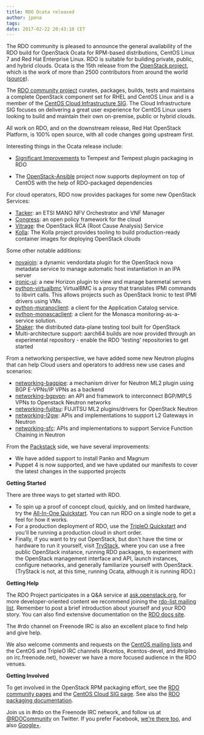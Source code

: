 ```yaml
---
title: RDO Ocata released
author: jpena
tags: 
date: 2017-02-22 20:43:18 CET
---
```




The RDO community is pleased to announce the general availability of the RDO build for OpenStack Ocata for RPM-based distributions, CentOS Linux 7 and Red Hat Enterprise Linux.
RDO is suitable for building private, public, and hybrid clouds. Ocata is the 15th release from the [OpenStack project](http://openstack.org), which is the work of more than 2500 contributors from around the world ([source](http://stackalytics.com/)).

The [RDO community project](https://www.rdoproject.org/) curates, packages, builds, tests and maintains a complete OpenStack component set for RHEL and CentOS Linux and is a member of the [CentOS Cloud Infrastructure SIG](https://wiki.centos.org/SpecialInterestGroup/Cloud).
The Cloud Infrastructure SIG focuses on delivering a great user experience for CentOS Linux users looking to build and maintain their own on-premise, public or hybrid clouds.

All work on RDO, and on the downstream release, Red Hat OpenStack Platform, is 100% open source, with all code changes going upstream first.

Interesting things in the Ocata release include:

- [Significant Improvements](https://www.rdoproject.org/blog/2017/02/testing-rdo-with-tempest-new-features-in-ocata/) to Tempest and Tempest plugin packaging in RDO

- The [OpenStack-Ansible](https://docs.openstack.org/releasenotes/openstack-ansible/ocata.html#new-features) project now supports deployment on top of CentOS with the help of RDO-packaged dependencies


For cloud operators, RDO now provides packages for some new OpenStack Services:

- [Tacker](https://docs.openstack.org/developer/tacker/): an ETSI MANO NFV Orchestrator and VNF Manager
- [Congress](https://docs.openstack.org/developer/congress/architecture.html): an open policy framework for the cloud
- [Vitrage](https://docs.openstack.org/developer/vitrage/): the OpenStack RCA (Root Cause Analysis) Service
- [Kolla](https://github.com/openstack/kolla): The Kolla project provides tooling to build production-ready container images for deploying OpenStack clouds

Some other notable additions:

- [novajoin](https://github.com/openstack/novajoin): a dynamic vendordata plugin for the OpenStack nova metadata service to manage automatic host instantiation in an IPA server
- [ironic-ui](https://docs.openstack.org/developer/ironic-ui/): a new Horizon plugin to view and manage baremetal servers
- [python-virtualbmc](https://github.com/openstack/virtualbmc) VirtualBMC is a proxy that translates IPMI commands to libvirt calls. This allows projects such as OpenStack Ironic to test IPMI drivers using VMs.
- [python-muranoclient](https://github.com/openstack/python-muranoclient): a client for the Application Catalog service.
- [python-monascaclient](https://github.com/openstack/python-monascaclient): a client for the Monasca monitoring-as-a-service solution.
- [Shaker](http://pyshaker.readthedocs.io/en/latest/): the distributed data-plane testing tool built for OpenStack
- Multi-architecture support: aarch64 builds are now provided through an experimental repository - enable the RDO 'testing' repositories to get started

From a networking perspective, we have added some new Neutron plugins that can help Cloud users and operators to address new use cases and scenarios:

- [networking-bagpipe](https://docs.openstack.org/developer/networking-bagpipe/): a mechanism driver for Neutron ML2 plugin using BGP E-VPNs/IP VPNs as a backend
- [networking-bgpvpn](https://docs.openstack.org/developer/networking-bgpvpn/): an API and framework to interconnect BGP/MPLS VPNs to Openstack Neutron networks
- [networking-fujitsu](https://github.com/openstack/networking-fujitsu): FUJITSU ML2 plugins/drivers for OpenStack Neutron
- [networking-l2gw](https://github.com/openstack/networking-l2gw): APIs and implementations to support L2 Gateways in Neutron
- [networking-sfc](https://github.com/openstack/networking-sfc): APIs and implementations to support Service Function Chaining in Neutron

From the [Packstack](https://github.com/openstack/packstack) side, we have several improvements:

- We have added support to install Panko and Magnum
- Puppet 4 is now supported, and we have updated our manifests to cover the latest changes in the supported projects

**Getting Started**

There are three ways to get started with RDO.

- To spin up a proof of concept cloud, quickly, and on limited hardware, try the [All-In-One Quickstart](https://www.rdoproject.org/install/quickstart/). You can run RDO on a single node to get a feel for how it works.
- For a production deployment of RDO, use the [TripleO Quickstart](https://www.rdoproject.org/tripleo/) and you'll be running a production cloud in short order.
- Finally, if you want to try out OpenStack, but don't have the time or hardware to run it yourself, visit [TryStack](http://trystack.org/), where you can use a free public OpenStack instance, running RDO packages, to experiment with the OpenStack management interface and API, launch instances, configure networks, and generally familiarize yourself with OpenStack. (TryStack is not, at this time, running Ocata, although it is running RDO.)


**Getting Help**
    
The RDO Project participates in a Q&A service at [ask.openstack.org](http://ask.openstack.org), for more developer-oriented content we recommend joining the [rdo-list mailing list](https://www.redhat.com/mailman/listinfo/rdo-list). Remember to post a brief introduction about yourself and your RDO story. You can also find extensive documentation on the [RDO docs site](https://www.rdoproject.org/documentation).

The #rdo channel on Freenode IRC is also an excellent place to find help and give help.

We also welcome comments and requests on the [CentOS mailing lists](https://lists.centos.org/) and the CentOS and TripleO IRC channels (#centos, #centos-devel, and #tripleo on irc.freenode.net), however we have a more focused audience in the RDO venues.


**Getting Involved**

To get involved in the OpenStack RPM packaging effort, see the [RDO community pages](https://www.rdoproject.org/community/) and the [CentOS Cloud SIG page](https://wiki.centos.org/SpecialInterestGroup/Cloud). See also the [RDO packaging documentation](https://www.rdoproject.org/packaging/).

Join us in #rdo on the Freenode IRC network, and follow us at [@RDOCommunity](http://twitter.com/rdocommunity) on Twitter. If you prefer Facebook, [we're there too](http://facebook.com/rdocommunity), and also [Google+](http://tm3.org/rdogplus).

